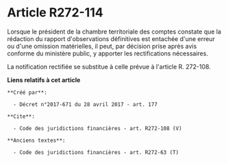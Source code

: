 # Article R272-114

Lorsque le président de la chambre territoriale des comptes constate que la rédaction du rapport d'observations définitives
est entachée d'une erreur ou d'une omission matérielles, il peut, par décision prise après avis conforme du ministère public,
y apporter les rectifications nécessaires. 

La notification rectifiée se substitue à celle prévue à l'article R. 272-108.

**Liens relatifs à cet article**

	**Créé par**:

	  - Décret n°2017-671 du 28 avril 2017 - art. 177

	**Cite**:

	  - Code des juridictions financières - art. R272-108 (V)

	**Anciens textes**:

	  - Code des juridictions financières - art. R272-63 (T)
